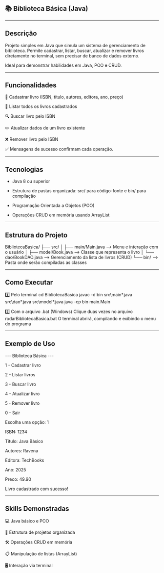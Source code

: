 ## 📚 Biblioteca Básica (Java)

---

## Descrição

Projeto simples em Java que simula um sistema de gerenciamento de biblioteca.
Permite cadastrar, listar, buscar, atualizar e remover livros diretamente no terminal, sem precisar de banco de dados externo.

Ideal para demonstrar habilidades em Java, POO e CRUD.

---

## Funcionalidades

📝 Cadastrar livro (ISBN, título, autores, editora, ano, preço)

📖 Listar todos os livros cadastrados

🔍 Buscar livro pelo ISBN

✏️ Atualizar dados de um livro existente

❌ Remover livro pelo ISBN

✅ Mensagens de sucesso confirmam cada operação.

---

## Tecnologias

- Java 8 ou superior

- Estrutura de pastas organizada: src/ para código-fonte e bin/ para compilação

- Programação Orientada a Objetos (POO)

- Operações CRUD em memória usando ArrayList

---

## Estrutura do Projeto

BibliotecaBasica/
 ├── src/
 │    ├── main/Main.java        --> Menu e interação com o usuário
 │    ├── model/Book.java       --> Classe que representa o livro
 │    └── dao/BookDAO.java      --> Gerenciamento da lista de livros (CRUD)
 └── bin/                       --> Pasta onde serão compiladas as classes

---

## Como Executar

1️⃣ Pelo terminal
cd BibliotecaBasica
javac -d bin src\main\*.java src\dao\*.java src\model\*.java
java -cp bin main.Main

2️⃣ Com o arquivo .bat (Windows)
Clique duas vezes no arquivo rodarBibliotecaBasica.bat
O terminal abrirá, compilando e exibindo o menu do programa

---

## Exemplo de Uso

--- Biblioteca Básica ---

1 - Cadastrar livro

2 - Listar livros

3 - Buscar livro

4 - Atualizar livro

5 - Remover livro

0 - Sair

Escolha uma opção: 1

ISBN: 1234

Titulo: Java Básico

Autores: Ravena

Editora: TechBooks

Ano: 2025

Preco: 49.90

Livro cadastrado com sucesso!

---

## Skills Demonstradas

💻 Java básico e POO

📂 Estrutura de projetos organizada

🛠 Operações CRUD em memória

📋 Manipulação de listas (ArrayList)

🖥 Interação via terminal
